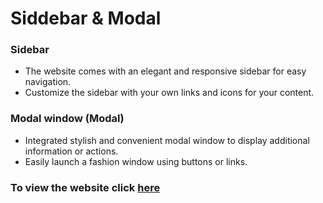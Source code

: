 # Siddebar & Modal

### Sidebar

- The website comes with an elegant and responsive sidebar for easy navigation.
- Customize the sidebar with your own links and icons for your content.

### Modal window (Modal)

- Integrated stylish and convenient modal window to display additional information or actions.
- Easily launch a fashion window using buttons or links.

### To view the website click [here](https://b-isroiljon.github.io/Modal-Sidebar/)
